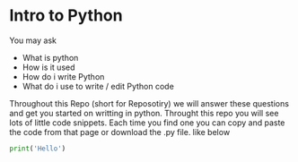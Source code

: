 # Intro to Python
You may ask
- What is python
- How is it used
- How do i write Python
- What do i use to write / edit Python code

Throughout this Repo (short for Reposotiry) we will answer these questions and get you started on writting in python. Throught this repo you will see lots of little code snippets.
Each time you find one you can copy and paste the code from that page or download the .py file. like below 
```python
print('Hello')
```
